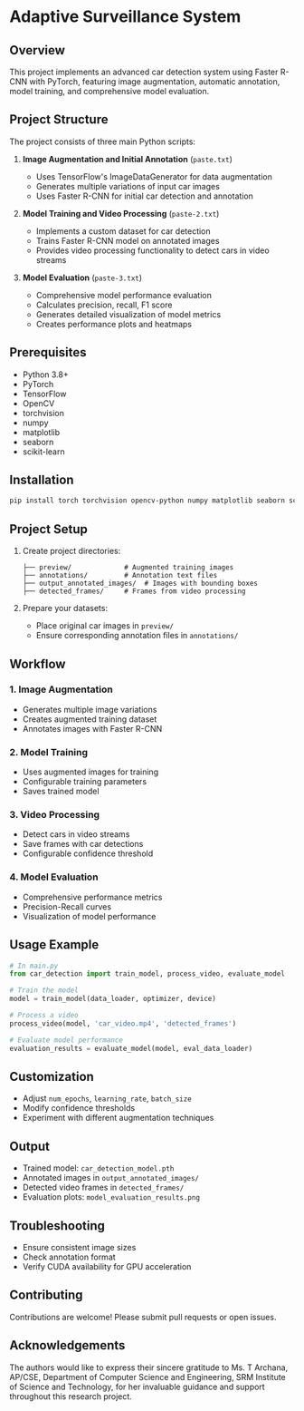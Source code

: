 # Adaptive Surveillance System

## Overview
This project implements an advanced car detection system using Faster R-CNN with PyTorch, featuring image augmentation, automatic annotation, model training, and comprehensive model evaluation.

## Project Structure
The project consists of three main Python scripts:

1. **Image Augmentation and Initial Annotation** (`paste.txt`)
   - Uses TensorFlow's ImageDataGenerator for data augmentation
   - Generates multiple variations of input car images
   - Uses Faster R-CNN for initial car detection and annotation

2. **Model Training and Video Processing** (`paste-2.txt`)
   - Implements a custom dataset for car detection
   - Trains Faster R-CNN model on annotated images
   - Provides video processing functionality to detect cars in video streams

3. **Model Evaluation** (`paste-3.txt`)
   - Comprehensive model performance evaluation
   - Calculates precision, recall, F1 score
   - Generates detailed visualization of model metrics
   - Creates performance plots and heatmaps

## Prerequisites
- Python 3.8+
- PyTorch
- TensorFlow
- OpenCV
- torchvision
- numpy
- matplotlib
- seaborn
- scikit-learn

## Installation
```bash
pip install torch torchvision opencv-python numpy matplotlib seaborn scikit-learn tensorflow
```

## Project Setup
1. Create project directories:
   ```
   ├── preview/             # Augmented training images
   ├── annotations/         # Annotation text files
   ├── output_annotated_images/  # Images with bounding boxes
   ├── detected_frames/     # Frames from video processing
   ```

2. Prepare your datasets:
   - Place original car images in `preview/`
   - Ensure corresponding annotation files in `annotations/`

## Workflow

### 1. Image Augmentation
- Generates multiple image variations
- Creates augmented training dataset
- Annotates images with Faster R-CNN

### 2. Model Training
- Uses augmented images for training
- Configurable training parameters
- Saves trained model

### 3. Video Processing
- Detect cars in video streams
- Save frames with car detections
- Configurable confidence threshold

### 4. Model Evaluation
- Comprehensive performance metrics
- Precision-Recall curves
- Visualization of model performance

## Usage Example
```python
# In main.py
from car_detection import train_model, process_video, evaluate_model

# Train the model
model = train_model(data_loader, optimizer, device)

# Process a video
process_video(model, 'car_video.mp4', 'detected_frames')

# Evaluate model performance
evaluation_results = evaluate_model(model, eval_data_loader)
```

## Customization
- Adjust `num_epochs`, `learning_rate`, `batch_size`
- Modify confidence thresholds
- Experiment with different augmentation techniques

## Output
- Trained model: `car_detection_model.pth`
- Annotated images in `output_annotated_images/`
- Detected video frames in `detected_frames/`
- Evaluation plots: `model_evaluation_results.png`

## Troubleshooting
- Ensure consistent image sizes
- Check annotation format
- Verify CUDA availability for GPU acceleration

## Contributing
Contributions are welcome! Please submit pull requests or open issues.

## Acknowledgements
The authors would like to express their sincere gratitude to Ms. T Archana, AP/CSE, Department of Computer Science and Engineering, SRM Institute of Science and Technology, for her invaluable guidance and support throughout this research project.
